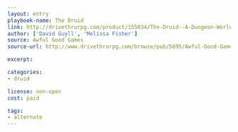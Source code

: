```yaml
---
layout: entry
playbook-name: The Druid
link: http://drivethrurpg.com/product/155034/The-Druid--A-Dungeon-World-Playbook
author: ['David Guyll', 'Melissa Fisher']
source: Awful Good Games
source-url: http://www.drivethrurpg.com/browse/pub/5695/Awful-Good-Games

excerpt:

categories:
- druid

license: non-open
cost: paid

tags:
- alternate
---
```

